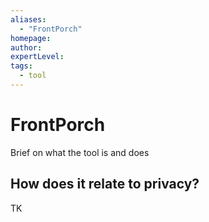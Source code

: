```yaml
---
aliases:
  - "FrontPorch"
homepage: 
author: 
expertLevel: 
tags:
  - tool
---
```

# FrontPorch

Brief on what the tool is and does 

## How does it relate to privacy?

TK 

